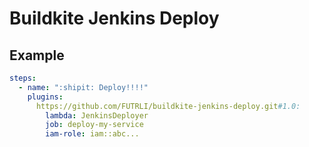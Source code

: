 # Buildkite Jenkins Deploy

## Example

```yml
steps:
  - name: ":shipit: Deploy!!!!"
    plugins:
      https://github.com/FUTRLI/buildkite-jenkins-deploy.git#1.0:
        lambda: JenkinsDeployer
        job: deploy-my-service
        iam-role: iam::abc...
```
